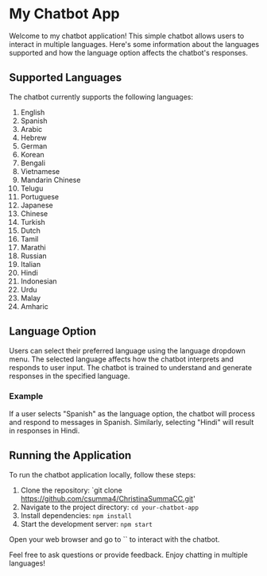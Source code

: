 # My Chatbot App

Welcome to my chatbot application! This simple chatbot allows users to interact in multiple languages. Here's some information about the languages supported and how the language option affects the chatbot's responses.

## Supported Languages

The chatbot currently supports the following languages:

1. English
2. Spanish
3. Arabic
4. Hebrew
5. German
6. Korean
7. Bengali
8. Vietnamese
9. Mandarin Chinese
10. Telugu
11. Portuguese
12. Japanese
13. Chinese
14. Turkish
15. Dutch
16. Tamil
17. Marathi
18. Russian
19. Italian
20. Hindi
21. Indonesian
22. Urdu
23. Malay
24. Amharic

## Language Option

Users can select their preferred language using the language dropdown menu. The selected language affects how the chatbot interprets and responds to user input. The chatbot is trained to understand and generate responses in the specified language.

### Example

If a user selects "Spanish" as the language option, the chatbot will process and respond to messages in Spanish. Similarly, selecting "Hindi" will result in responses in Hindi.

## Running the Application

To run the chatbot application locally, follow these steps:

1. Clone the repository: `git clone https://github.com/csumma4/ChristinaSummaCC.git'
2. Navigate to the project directory: `cd your-chatbot-app`
3. Install dependencies: `npm install`
4. Start the development server: `npm start`

Open your web browser and go to `` to interact with the chatbot.

Feel free to ask questions or provide feedback. Enjoy chatting in multiple languages!
